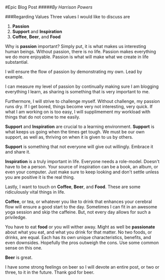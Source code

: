 #Epic Blog Post
#####*By Harrison Powers*

###Regarding Values
Three values I would like to discuss are  

1. **Passion**
2. **Support** and **Inspiration**
3. **Coffee**, **Beer**, and **Food**

Why is **passion** important? Simply put, it is what makes us interesting human beings. Without passion, there is no life. Passion makes everything we do more enjoyable. Passion is what will make what we create in life substantial.

I will ensure the flow of passion by demonstrating my own. Lead by example.

I can measure my level of passion by continually making sure I am blogging everything I learn, as sharing is something that is very important to me.

Furthermore, I will strive to challenge myself. Without challenge, my passion runs dry. If I get bored, things become very not interesting, very quick. If what I am working on is too easy, I will supplimement my workload with things that do not come to me easily.

**Support** and **Inspiration** are crucial to a learning environment. **Support** is what keeps us going when the times get tough. We must be our own support, as well as, thriving on when it is given to us by others. 

**Support** is something that not everyone will give out willingly. Embrace it and share it.

**Inspiration** is a truly important in life. Everyone needs a role-model. Doesn't have to be a person. Your source of inspiration can be a book, an album, or even your computer. Just make sure to keep looking and don't settle unless you are positive it is the real thing.

Lastly, I want to touch on **Coffee**, **Beer**, and **Food**. These are some ridiculously vital things in life. 

**Coffee**, or tea, or whatever you like to drink that enhances your cerebral flow will ensure a good start to the day. Sometimes I can fit in an awesome yoga session and skip the caffeine. But, not every day allows for such a priviledge.

You have to eat **food** or you will wither away. Might as well be **passionate** about what you eat, and what you drink for that matter. No two foods, or drinks, are equal. Each has its own unique characteristics, benefits, and even downsides. Hopefully the pros outweigh the cons. Use some common sense on this one.

**Beer** is great.

I have some strong feelings on beer so I will devote an entire post, or two or three, to it in the future. Thank god for beer.